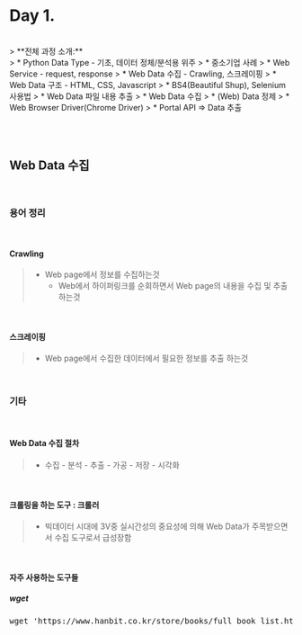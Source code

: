 # Day 1.

<br/>
> **전체 과정 소개:** <br/>
> * Python Data Type - 기초, 데이터 정체/분석용 위주
> * 중소기업 사례 
> * Web Service - request, response
> * Web Data 수집 - Crawling, 스크레이핑
> * Web Data 구조 - HTML, CSS, Javascript
> * BS4(Beautiful Shup), Selenium  사용법
> * Web Data 파일 내용 추출
> * Web Data 수집
> * (Web) Data 정제
> * Web Browser Driver(Chrome Driver)
> * Portal API => Data 추출

<br/><br/>

## Web Data 수집
<br/>

### 용어 정리
<br/>

#### Crawling
> * Web page에서 정보를 수집하는것
>   * Web에서 하이퍼링크를 순회하면서 Web page의 내용을 수집 및 추출 하는것
<br/>

#### 스크레이핑
> * Web page에서 수집한 데이터에서 필요한 정보를 추출 하는것
<br/>

### 기타
<br/>

#### Web Data 수집 절차
> * 수집 - 분석 - 추출 - 가공 - 저장 - 시각화
<br/>

#### 크롤링을 하는 도구 : 크롤러
> * 빅데이터 시대에 3V중 실시간성의 중요성에 의해 Web Data가 주목받으면서 수집 도구로서 급성장함
<br/>

#### 자주 사용하는 도구들

##### wget
<pre>wget 'https://www.hanbit.co.kr/store/books/full_book_list.html' -outfile 'full_book_list.txt'</pre>

